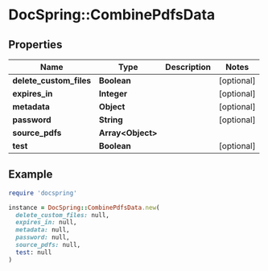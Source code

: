 # DocSpring::CombinePdfsData

## Properties

| Name | Type | Description | Notes |
| ---- | ---- | ----------- | ----- |
| **delete_custom_files** | **Boolean** |  | [optional] |
| **expires_in** | **Integer** |  | [optional] |
| **metadata** | **Object** |  | [optional] |
| **password** | **String** |  | [optional] |
| **source_pdfs** | **Array&lt;Object&gt;** |  |  |
| **test** | **Boolean** |  | [optional] |

## Example

```ruby
require 'docspring'

instance = DocSpring::CombinePdfsData.new(
  delete_custom_files: null,
  expires_in: null,
  metadata: null,
  password: null,
  source_pdfs: null,
  test: null
)
```

